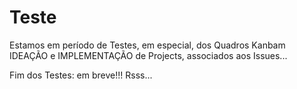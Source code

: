 # Teste

Estamos em período de Testes, em especial, dos Quadros Kanbam IDEAÇÃO e IMPLEMENTAÇÃO de Projects, associados aos Issues...

Fim dos Testes: em breve!!! Rsss...
